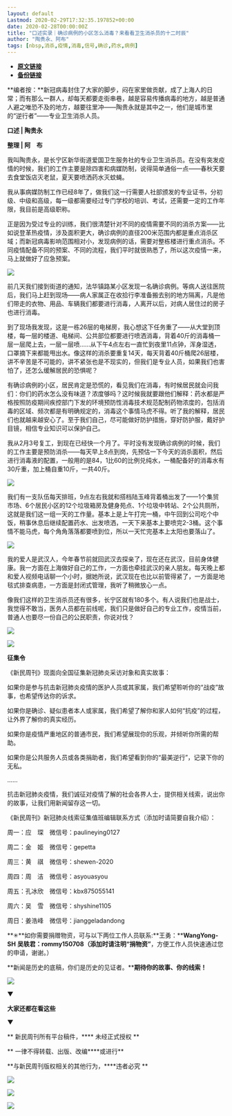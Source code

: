 ```yaml
---
layout: default
Lastmod: 2020-02-29T17:32:35.197852+00:00
date: 2020-02-28T00:00:00Z
title: "口述实录｜确诊病例的小区怎么消毒？来看看卫生消杀员的十二时辰"
author: "陶贵永、阿布"
tags: [nbsp,消杀,疫情,消毒,信号,确诊,药水,病例]
---
```


* [**原文链接**](https://mp.weixin.qq.com/s/S3F6gjwG-_z5cjXAMcPsAg)
* [**备份链接**](http://archive.ph/WQ0OV)


  

  

  

**编者按：**新冠病毒封住了大家的脚步，闷在家里做贡献，成了上海人的日常；而有那么一群人，却每天都要走街串巷，越是容易传播病毒的地方，越是普通人避之唯恐不及的地方，越要往里冲——陶贵永就是其中之一，他们是城市里的“逆行者”——专业卫生消杀人员。

  

  

  

  

**口述 | 陶贵永**  

**整理 | 阿　布**

  

我叫陶贵永，是长宁区新华街道爱国卫生服务社的专业卫生消杀员。在没有突发疫情的时候，我们的工作主要是除四害和病媒防制，说得简单通俗一点——春秋天要去食堂饭店灭老鼠，夏天要喷洒药水灭蚊蝇。

我从事病媒防制工作已经8年了，做我们这一行需要人社部颁发的专业证书，分初级、中级和高级，每一级都需要经过专门学校的培训、考试，还需要一定的工作年限，我目前是高级职称。

正是因为受过专业的训练，我们很清楚针对不同的疫情需要不同的消杀方案——比如说登革热疫情，涉及面积更大，确诊病例的直径200米范围内都是重点消杀区域；而新冠病毒影响范围相对小，发现病例的话，需要对整栋楼进行重点消杀。不同疫情配备不同的预案、不同的流程，我们平时就很熟悉了，所以这次疫情一来，马上就做好了应急预案。

![](/images/post/89121220c2fdba92cd7ab36f35bc9c5e.jpg)

前几天我们接到街道的通知，法华镇路某小区发现一名确诊病例。等病人送往医院后，我们马上赶到现场——病人家属正在收拾行李准备搬去别的地方隔离，凡是他们带走的衣物、用品、车辆我们都要进行消毒，人离开以后，对病人居住过的房子也进行消毒。  

到了现场我发现，这是一栋26层的电梯房，我心想这下任务重了——从大堂到顶楼，每一层的楼道、电梯间、公共部位都要进行喷洒消毒，背着40斤的消毒桶一层一层爬上去，一层一层喷……从下午4点左右一直忙到夜里11点钟，浑身湿透，口罩摘下来都能甩出水。像这样的消杀要重复14天，每天背着40斤桶爬26层楼，讲不辛苦是不可能的，讲不紧张也是不现实的，但我们是专业人员，如果我们也害怕了，还怎么缓解居民的恐惧呢？

有确诊病例的小区，居民肯定是恐慌的，看见我们在消毒，有时候居民就会问我们：你们的药水怎么没有味道？浓度够吗？这时候我就要跟他们解释：药水都是严格按照防疫期间疾控部门下发的环境预防性消毒技术规范配制药物浓度的，包括消毒的区域、频次都是有明确规定的，消毒这个事情马虎不得。听了我的解释，居民们也就越来越安心了。至于我们自己，尽可能做好防护措施，穿好防护服，戴好护目镜，相信专业知识可以保护自己。

我从2月3号复工，到现在已经快一个月了。平时没有发现确诊病例的时候，我们的工作主要是预防消杀——每天早上8点到岗，先预估一下今天的消杀面积，然后进行消毒液的配置，一般用的是84，1比60的比例兑纯水，一桶配备好的消毒水有30斤重，加上桶自重10斤，一共40斤。

![](/images/post/4c6d00eb9b965ec6c8036437944647f5.jpg)

我们有一支队伍每天排班，9点左右我就和搭档陆玉峰背着桶出发了——1个集贸市场、6个居民小区的12个垃圾箱房及健身苑点、1个垃圾中转站、2个公共厕所，这就是我们这一组一天的工作量。基本上是上午打完一桶，中午回到公司吃个中饭，稍事休息后继续配置药水、出发喷洒，一天下来基本上要喷完2-3桶。这个事情不能马虎，每个角角落落都要喷到位，所以一天忙完基本上太阳也要落山了。  

![](/images/post/634685aef3d9e19cf3a64578220acb3f.jpg)

我的爱人是武汉人，今年春节前就回武汉去探亲了，现在还在武汉，目前身体健康。我一方面在上海做好自己的工作，一方面也牵挂武汉的亲人朋友。每天晚上都和爱人视频电话聊一个小时，据她所说，武汉现在也比以前管得紧了，一方面是地毯式排查病患，一方面是封闭式管理，我听了稍微放心一点。  

像我们这样的卫生消杀员还有很多，长宁区就有180多个。有人说我们也是战士，我觉得不敢当，医务人员都在前线呢，我们只是做好自己的专业工作，疫情当前，普通人也要尽一份自己的公民职责，你说对伐？

![](/images/post/f6d5c286acb1a3dbc9023d1603cb919e.jpg)

  

![](/images/post/3397bbdf9853726ded83d37bf6ea4d7e.jpg)

**征集令**

《新民周刊》现面向全国征集新冠肺炎采访对象和真实故事：

如果你是参与抗击新冠肺炎疫情的医护人员或其家属，我们希望聆听你的“战疫”故事，也希望传达你的诉求。

如果你是确诊、疑似患者本人或家属，我们希望了解你和家人如何“抗疫”的过程，让外界了解你的真实经历。

如果你是疫情严重地区的普通市民，我们希望展现你的乐观，并倾听你所需的帮助。

如果你是公共服务人员或各类捐助者，我们希望看到你的“最美逆行”，记录下你的无私。

……

抗击新冠肺炎疫情，我们诚征对疫情了解的社会各界人士，提供相关线索，说出你的故事，让我们用新闻留存这一切。

《新民周刊》新冠肺炎线索征集值班编辑联系方式（添加时请简要自我介绍）：

周一：应　琛　微信号：paulineying0127

周二：金　姬　微信号：gepetta

周三：黄　祺　微信号：shewen-2020

周四：周　洁　微信号：asyouasyou

周五：孔冰欣　微信号：kbx875055141

周六：吴　雪　微信号：shyshine1105

周日：姜浩峰　微信号：jianggeladandong

**✳**如你需要捐赠物资，可与以下两位工作人员联系:**王勇：****WangYong-SH** **吴轶君：****rommy150708**（添加时请注明**“捐物资”**，方便工作人员快速通过您的申请，谢谢。）

**新闻是历史的底稿，你们是历史的见证者。****期待你的故事、你的线索！**

![](/images/post/1f5d8391583e261a286fb4c68551cf83.jpg)

▼

**大家还都在看这些**

▼

** 新民周刊所有平台稿件，**** 未经正式授权 **

** 一律不得转载、出版、改编****或进行**

**与新民周刊版权相关的其他行为，****违者必究 **

![](/images/post/0080b97cad225a0750e3f752812a3c93.jpg)

![](/images/post/b5838f03e93502227ccdb0d8c8b9a3a7.jpg)

![](/images/post/7336919b94c604061bd5815bdf506f56.jpg)

